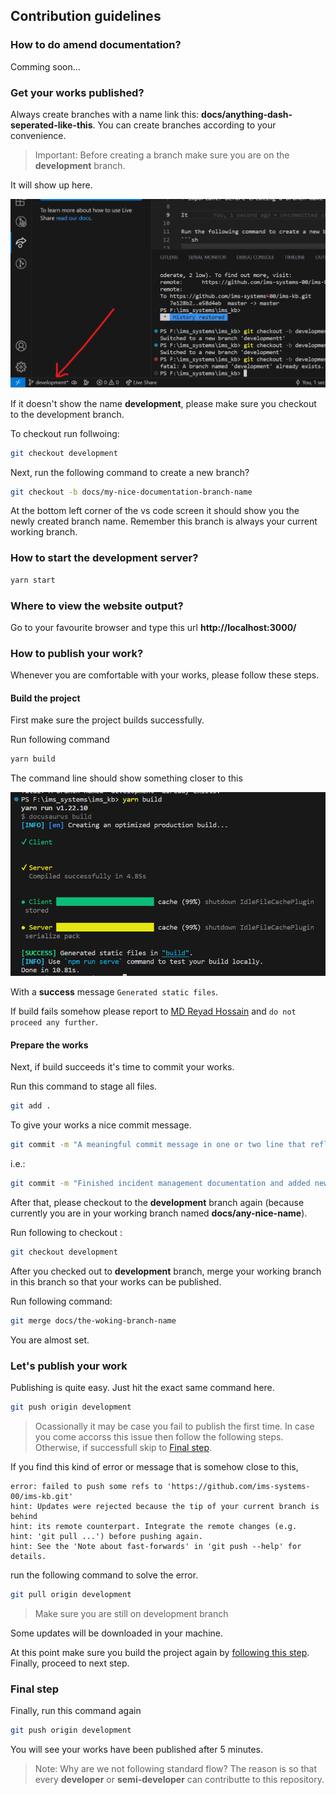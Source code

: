 ## Contribution guidelines 

### How to do amend documentation?

Comming soon...
### Get your works published?

Always create branches with a name link this: **docs/anything-dash-seperated-like-this**. You can create branches according to your convenience.

> Important: Before creating a branch make sure you are on the **development** branch.

It will show up here. 

![on-branch](./static/img/misc/on-branch.png)

If it doesn't show the name **development**, please make sure you checkout to the development branch.

To checkout run follwoing:
```sh
git checkout development
```

Next, run the following command to create a new branch?
```sh
git checkout -b docs/my-nice-documentation-branch-name
```

At the bottom left corner of the vs code screen it should show you the newly created branch name. Remember this branch is always your current working branch.


### How to start the development server?

```sh
yarn start
```

### Where to view the website output?

Go to your favourite browser and type this url **http://localhost:3000/**

### How to publish your work?

Whenever you are comfortable with your works, please follow these steps.

#### Build the project
First make sure the project builds successfully.

Run following command

```sh
yarn build
```

The command line should show something closer to this 

![on-branch](./static/img/misc/build-output.png)

With a **success** message `Generated static files`.

If build fails somehow please report to [MD Reyad Hossain](mailto:reyad@imssystems.tech)
and `do not proceed any further`.

#### Prepare the works

Next, if build succeeds it's time to commit your works.

Run this command to stage all files.

```sh
git add .
```

To give your works a nice commit message.

```sh
git commit -m "A meaningful commit message in one or two line that reflect your works."
```

i.e.:

```sh
git commit -m "Finished incident management documentation and added new static images for CIP"
```

After that, please checkout to the **development** branch again (because currently you are in your working branch named **docs/any-nice-name**).

Run following to checkout :
```sh
git checkout development
```

After you checked out to **development** branch, merge your working branch in this branch so that your works can be published.

Run following command:

```sh
git merge docs/the-woking-branch-name
```

You are almost set.

### Let's publish your work

Publishing is quite easy. Just hit the exact same command here.

```sh
git push origin development
```

> Ocassionally it may be case you fail to publish the first time. In case you come accorss this issue then follow the following steps. Otherwise, if successfull skip to [Final step](#final-step).

If you find this kind of error or message that  is somehow close to this,

```
error: failed to push some refs to 'https://github.com/ims-systems-00/ims-kb.git'
hint: Updates were rejected because the tip of your current branch is behind
hint: its remote counterpart. Integrate the remote changes (e.g.
hint: 'git pull ...') before pushing again.
hint: See the 'Note about fast-forwards' in 'git push --help' for details.
```
run the following command to solve the error.

```sh
git pull origin development
```
> Make sure you are still on development branch

Some updates will be downloaded in your machine.

At this point make sure you build the project again by [following this step](#build-the-project). Finally, proceed to next step.

### Final step
Finally, run this command again

```sh
git push origin development
```

You will see your works have been published after 5 minutes.

> Note: Why are we not following standard flow? The reason is so that every **developer** or **semi-developer** can contributte to this repository.
